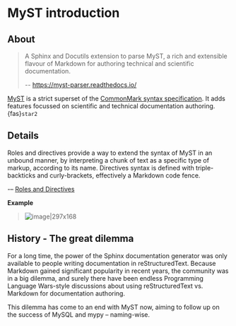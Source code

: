 # MyST introduction


## About

> A Sphinx and Docutils extension to parse MyST, a rich and extensible flavour
> of Markdown for authoring technical and scientific documentation.
>
> -- https://myst-parser.readthedocs.io/

[MyST](https://myst-parser.readthedocs.io/) is a strict superset of the 
[CommonMark syntax specification](https://spec.commonmark.org/).
It adds features focussed on scientific and technical documentation authoring. {fas}`star2`


## Details

Roles and directives provide a way to extend the syntax of MyST in an unbound 
manner, by interpreting a chunk of text as a specific type of markup, according
to its name.
Directives syntax is defined with triple-backticks and curly-brackets, effectively
a Markdown code fence.

-– [Roles and Directives](https://myst-parser.readthedocs.io/en/latest/syntax/roles-and-directives.html)

**Example**

> ![image|297x168](https://global.discourse-cdn.com/business7/uploads/crate/original/1X/d61bae27e7ce2ca04ab7ba78954153b885f2548e.png)


## History - The great dilemma

For a long time, the power of the Sphinx documentation generator was only available
to people writing documentation in reStructuredText. Because Markdown gained
significant popularity in recent years, the community was in a big dilemma, and
surely there have been endless Programming Language Wars-style discussions about
using reStructuredText vs. Markdown for documentation authoring.

This dilemma has come to an end with MyST now, aiming to follow up on the success 
of MySQL and mypy – naming-wise.
